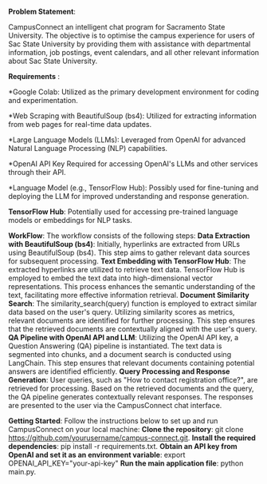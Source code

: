 **Problem Statement**: 

CampusConnect an intelligent chat program for Sacramento State University. The objective is to optimise the campus experience for users of Sac State University by providing them with assistance with departmental information, job postings, event calendars, and all other relevant information about Sac State University.

**Requirements** :

*Google Colab: Utilized as the primary development environment for coding and experimentation.

*Web Scraping with BeautifulSoup (bs4): Utilized for extracting information from web pages for real-time data updates.

*Large Language Models (LLMs): Leveraged from OpenAI for advanced Natural Language Processing (NLP) capabilities.

*OpenAI API Key Required for accessing OpenAI's LLMs and other services through their API.

*Language Model (e.g., TensorFlow Hub): Possibly used for fine-tuning and deploying the LLM for improved understanding and response generation.

****TensorFlow Hub****: Potentially used for accessing pre-trained language models or embeddings for NLP tasks.

**WorkFlow**:
The workflow consists of the following steps:
****Data Extraction with BeautifulSoup (bs4)****:
Initially, hyperlinks are extracted from URLs using BeautifulSoup (bs4).
This step aims to gather relevant data sources for subsequent processing.
****Text Embedding with TensorFlow Hub****:
The extracted hyperlinks are utilized to retrieve text data.
TensorFlow Hub is employed to embed the text data into high-dimensional vector representations.
This process enhances the semantic understanding of the text, facilitating more effective information retrieval.
****Document Similarity Search****:
The similarity_search(query) function is employed to extract similar data based on the user's query.
Utilizing similarity scores as metrics, relevant documents are identified for further processing.
This step ensures that the retrieved documents are contextually aligned with the user's query.
****QA Pipeline with OpenAI API and LLM****:
Utilizing the OpenAI API key, a Question Answering (QA) pipeline is instantiated.
The text data is segmented into chunks, and a document search is conducted using LangChain.
This step ensures that relevant documents containing potential answers are identified efficiently.
****Query Processing and Response Generation****:
User queries, such as "How to contact registration office?", are retrieved for processing.
Based on the retrieved documents and the query, the QA pipeline generates contextually relevant responses.
The responses are presented to the user via the CampusConnect chat interface.

**Getting Started**:
Follow the instructions below to set up and run CampusConnect on your local machine:
****Clone the repository****: git clone https://github.com/yourusername/campus-connect.git.
****Install the required dependencies****: pip install -r requirements.txt.
****Obtain an API key from OpenAI and set it as an environment variable****: export OPENAI_API_KEY="your-api-key"
****Run the main application file****: python main.py.






